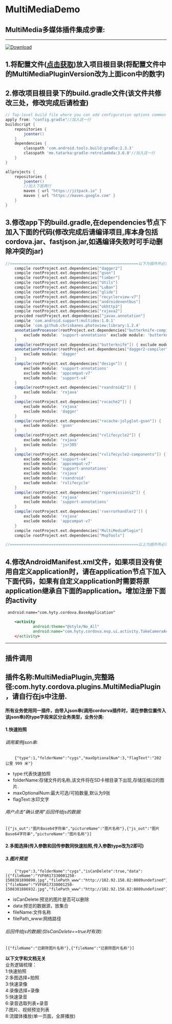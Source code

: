 # MultiMediaDemo
MultiMedia多媒体插件集成步骤:
-
**********  
[ ![Download](https://api.bintray.com/packages/devzwy/maven/AndroidPlugin/images/download.svg) ](https://bintray.com/devzwy/maven/AndroidPlugin/_latestVersion)
## 1.将配置文件([点击获取](MultiMediaDemo/config.gradle))放入项目根目录(将配置文件中的MultiMediaPluginVersion改为上面icon中的数字)
## 2.修改项目根目录下的build.gradle文件(该文件共修改三处，修改完成后请检查)
```gradle
// Top-level build file where you can add configuration options common to all sub-projects/modules.
apply from: "config.gradle"//加入这一行
buildscript {
    repositories {
        jcenter()
    }
    dependencies {
        classpath 'com.android.tools.build:gradle:2.3.3'
        classpath 'me.tatarka:gradle-retrolambda:3.6.0'//加入这一行
    }
}

allprojects {
    repositories {
        jcenter()
        //加入下面两行
        maven { url "https://jitpack.io" }
        maven { url "https://maven.google.com" }
    }
}

```
## 3.修改app下的build.gradle,在dependencies节点下加入下面的代码(修改完成后请编译项目,库本身包括cordova.jar、fastjson.jar,如遇编译失败时可手动删除冲突的jar)
```gradle
//========================================================以下为插件所必须的依赖========================================================
    compile rootProject.ext.dependencies["dagger2"]
    compile rootProject.ext.dependencies["gson"]
    compile rootProject.ext.dependencies["timber"]
    compile rootProject.ext.dependencies["Utils"]
    compile rootProject.ext.dependencies["LuBan"]
    compile rootProject.ext.dependencies["glide"]
    compile rootProject.ext.dependencies["recyclerview-v7"]
    compile rootProject.ext.dependencies["androideventbus"]
    compile rootProject.ext.dependencies["okhttp3"]
    compile rootProject.ext.dependencies["rxjava2"]
    provided rootProject.ext.dependencies["javax.annotation"]
    compile 'com.android.support:multidex:1.0.1'
    compile 'com.github.chrisbanes.photoview:library:1.2.4'
    annotationProcessor(rootProject.ext.dependencies["butterknife-compiler"]) {
        exclude module: 'support-annotations' exclude module: 'butterknife-annotations'
    }
    compile(rootProject.ext.dependencies["butterknife"]) { exclude module: 'support-annotations' }
    annotationProcessor(rootProject.ext.dependencies["dagger2-compiler"]) {
        exclude module: 'dagger'
    }
    compile(rootProject.ext.dependencies["design"]) {
        exclude module: 'support-annotations'
        exclude module: 'appcompat-v7'
        exclude module: 'support-v4'
    }
    compile(rootProject.ext.dependencies["rxandroid2"]) {
        exclude module: 'rxjava'
    }
    compile(rootProject.ext.dependencies["rxcache2"]) {
        exclude module: 'rxjava'
        exclude module: 'dagger'
    }
    compile(rootProject.ext.dependencies["rxcache-jolyglot-gson"]) {
        exclude module: 'gson'
    }
    compile(rootProject.ext.dependencies["rxlifecycle2"]) {
        exclude module: 'rxjava'
        exclude module: 'jsr305'
    }
    compile(rootProject.ext.dependencies["rxlifecycle2-components"]) {
        exclude module: 'support-v4'
        exclude module: 'appcompat-v7'
        exclude module: 'support-annotations'
        exclude module: 'rxjava'
        exclude module: 'rxandroid'
        exclude module: 'rxlifecycle'
    }
    compile(rootProject.ext.dependencies["rxpermissions2"]) {
        exclude module: 'rxjava'
        exclude module: 'support-annotations'
    }
    compile(rootProject.ext.dependencies['rxerrorhandler2']) {
        exclude module: 'rxjava'
        exclude module: 'appcompat-v7'
    }
    compile rootProject.ext.dependencies["MultiMediaPlugin"]
    compile rootProject.ext.dependencies["MvpTools"]

//========================================================以上为插件所必须的依赖========================================================

```
## 4.修改AndroidManifest.xml文件，如果项目没有使用自定义application时，请在application节点下加入下面代码，如果有自定义application时需要将原application继承自下面的application。增加注册下面的activity

```xml
 android:name="com.hyty.cordova.BaseApplication"
```
```xml
    <activity
            android:theme="@style/No_All"
            android:name="com.hyty.cordova.mvp.ui.activity.TakeCameraActivity"
    </activity>
```
**********
插件调用
-
## 插件名称:MultiMediaPlugin,完整路径:com.hyty.cordova.plugins.MultiMediaPlugin，请自行在js中注册.
#### 所有业务使用同一插件，由带入json串(调用cordorva插件时，请在参数位置传入该json串)的type字段来区分业务类型，业务分类:
#### 1.快速拍照 
###### 调用案例json串:
```log
    {"type":1,"folderName":"cygs","maxOptionalNum":3,"flagText":"202 公里 999 米"}
```
- type:代表快速拍照
- folderName:存储文件的名称,该文件将在SD卡根目录下出现,存储压缩过的图片.
- maxOptionalNum:最大可选/可拍数量,默认为9张
- flagText:水印文字
###### 用户点击"确认使用"后回传给js的数据:
```log
[{"js_out":"图片Base64字符串","pictureName":"图片名称"},{"js_out":"图片Base64字符串","pictureName":"图片名称"}]
```
#### 2.多图选择(传入参数和回传参数同快速拍照,传入参数type改为2即可)
##### 3.图片预览
```log
    {"type":3,"folderName":"cygs","isCanDelete":true,"data":[{"fileName":"YVF6R17330001250-1508381890890.jpg","filePath_www":"http://182.92.158.82:8089undefined"},{"fileName":"YVF6R17330001250-1508381886932.jpg","filePath_www":"http://182.92.158.82:8089undefined"}]}
```
- isCanDelete:预览的图片是否可以删除
- data:预览的数据源，放集合
- fileName:文件名称
- filePath_www:网络路径

###### 后回传给js的数据(仅isCanDelete==true时有效):
```log
[{"fileName":"已删除图片名称"},{"fileName":"已删除图片名称"}]
```























**********以下文字和文档无关**********                 
业务逻辑梳理：  
    1:快速拍照  
    2:多图选择+拍照  
    3:快速录像  
    4:录像选择+录像  
    5:快速录音  
    6:录音选取列表+录音  
    7:图片、视频预览列表  
    8:流媒体播放(单一页面，全屏播放)  
